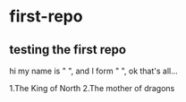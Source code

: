 # first-repo

## testing the first repo

hi my name is " ", and I form " ", ok that's all...


1.The King of North
2.The mother of dragons